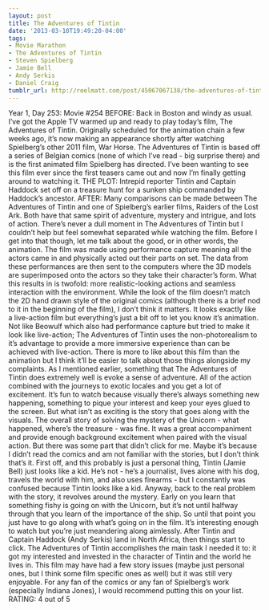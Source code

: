 ```yaml
---
layout: post
title: The Adventures of Tintin
date: '2013-03-10T19:49:20-04:00'
tags:
- Movie Marathon
- The Adventures of Tintin
- Steven Spielberg
- Jamie Bell
- Andy Serkis
- Daniel Craig
tumblr_url: http://reelmatt.com/post/45067067138/the-adventures-of-tintin
---
```



Year 1, Day 253: Movie #254
BEFORE: Back in Boston and windy as usual. I’ve got the Apple TV warmed up and ready to play today’s film, The Adventures of Tintin. Originally scheduled for the animation chain a few weeks ago, it’s now making an appearance shortly after watching Spielberg’s other 2011 film, War Horse. The Adventures of Tintin is based off a series of Belgian comics (none of which I’ve read - big surprise there) and is the first animated film Spielberg has directed. I’ve been wanting to see this film ever since the first teasers came out and now I’m finally getting around to watching it.
THE PLOT: Intrepid reporter Tintin and Captain Haddock set off on a treasure hunt for a sunken ship commanded by Haddock’s ancestor.
AFTER: Many comparisons can be made between The Adventures of Tintin and one of Spielberg’s earlier films, Raiders of the Lost Ark. Both have that same spirit of adventure, mystery and intrigue, and lots of action. There’s never a dull moment in The Adventures of Tintin but I couldn’t help but feel somewhat separated while watching the film.
Before I get into that though, let me talk about the good, or in other words, the animation. The film was made using performance capture meaning all the actors came in and physically acted out their parts on set. The data from these performances are then sent to the computers where the 3D models are superimposed onto the actors so they take their character’s form. What this results in is twofold: more realistic-looking actions and seamless interaction with the environment. While the look of the film doesn’t match the 2D hand drawn style of the original comics (although there is a brief nod to it in the beginning of the film), I don’t think it matters. It looks exactly like a live-action film but everything’s just a bit off to let you know it’s animation. Not like Beowulf which also had performance capture but tried to make it look like live-action; The Adventures of Tintin uses the non-photorealism to it’s advantage to provide a more immersive experience than can be achieved with live-action.
There is more to like about this film than the animation but I think it’ll be easier to talk about those things alongside my complaints. As I mentioned earlier, something that The Adventures of Tintin does extremely well is evoke a sense of adventure. All of the action combined with the journeys to exotic locales and you get a lot of excitement. It’s fun to watch because visually there’s always something new happening, something to pique your interest and keep your eyes glued to the screen. But what isn’t as exciting is the story that goes along with the visuals. The overall story of solving the mystery of the Unicorn - what happened, where’s the treasure - was fine. It was a great accompaniment and provide enough background excitement when paired with the visual action. But there was some part that didn’t click for me. Maybe it’s because I didn’t read the comics and am not familiar with the stories, but I don’t think that’s it. First off, and this probably is just a personal thing, Tintin (Jamie Bell) just looks like a kid. He’s not - he’s a journalist, lives alone with his dog, travels the world with him, and also uses firearms - but I constantly was confused because Tintin looks like a kid. Anyway, back to the real problem with the story, it revolves around the mystery. Early on you learn that something fishy is going on with the Unicorn, but it’s not until halfway through that you learn of the importance of the ship. So until that point you just have to go along with what’s going on in the film. It’s interesting enough to watch but you’re just meandering along aimlessly. After Tintin and Captain Haddock (Andy Serkis) land in North Africa, then things start to click.
The Adventures of Tintin accomplishes the main task I needed it to: it got my interested and invested in the character of Tintin and the world he lives in. This film may have had a few story issues (maybe just personal ones, but I think some film specific ones as well) but it was still very enjoyable. For any fan of the comics or any fan of Spielberg’s work (especially Indiana Jones), I would recommend putting this on your list.
RATING: 4 out of 5
